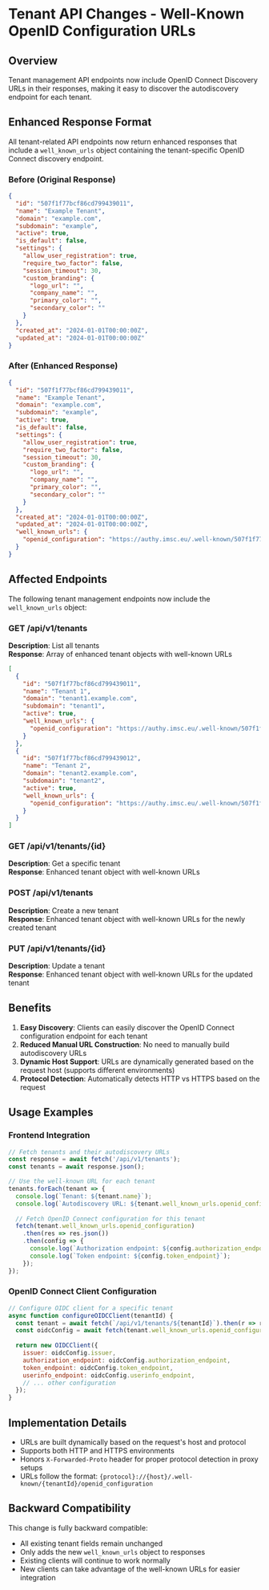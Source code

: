 # Tenant API Changes - Well-Known OpenID Configuration URLs

## Overview

Tenant management API endpoints now include OpenID Connect Discovery URLs in their responses, making it easy to discover the autodiscovery endpoint for each tenant.

## Enhanced Response Format

All tenant-related API endpoints now return enhanced responses that include a `well_known_urls` object containing the tenant-specific OpenID Connect discovery endpoint.

### Before (Original Response)
```json
{
  "id": "507f1f77bcf86cd799439011",
  "name": "Example Tenant",
  "domain": "example.com",
  "subdomain": "example",
  "active": true,
  "is_default": false,
  "settings": {
    "allow_user_registration": true,
    "require_two_factor": false,
    "session_timeout": 30,
    "custom_branding": {
      "logo_url": "",
      "company_name": "",
      "primary_color": "",
      "secondary_color": ""
    }
  },
  "created_at": "2024-01-01T00:00:00Z",
  "updated_at": "2024-01-01T00:00:00Z"
}
```

### After (Enhanced Response)
```json
{
  "id": "507f1f77bcf86cd799439011",
  "name": "Example Tenant",
  "domain": "example.com", 
  "subdomain": "example",
  "active": true,
  "is_default": false,
  "settings": {
    "allow_user_registration": true,
    "require_two_factor": false,
    "session_timeout": 30,
    "custom_branding": {
      "logo_url": "",
      "company_name": "",
      "primary_color": "",
      "secondary_color": ""
    }
  },
  "created_at": "2024-01-01T00:00:00Z",
  "updated_at": "2024-01-01T00:00:00Z",
  "well_known_urls": {
    "openid_configuration": "https://authy.imsc.eu/.well-known/507f1f77bcf86cd799439011/openid_configuration"
  }
}
```

## Affected Endpoints

The following tenant management endpoints now include the `well_known_urls` object:

### GET /api/v1/tenants
**Description**: List all tenants  
**Response**: Array of enhanced tenant objects with well-known URLs

```json
[
  {
    "id": "507f1f77bcf86cd799439011",
    "name": "Tenant 1",
    "domain": "tenant1.example.com",
    "subdomain": "tenant1",
    "active": true,
    "well_known_urls": {
      "openid_configuration": "https://authy.imsc.eu/.well-known/507f1f77bcf86cd799439011/openid_configuration"
    }
  },
  {
    "id": "507f1f77bcf86cd799439012", 
    "name": "Tenant 2",
    "domain": "tenant2.example.com",
    "subdomain": "tenant2",
    "active": true,
    "well_known_urls": {
      "openid_configuration": "https://authy.imsc.eu/.well-known/507f1f77bcf86cd799439012/openid_configuration"
    }
  }
]
```

### GET /api/v1/tenants/{id}
**Description**: Get a specific tenant  
**Response**: Enhanced tenant object with well-known URLs

### POST /api/v1/tenants
**Description**: Create a new tenant  
**Response**: Enhanced tenant object with well-known URLs for the newly created tenant

### PUT /api/v1/tenants/{id}
**Description**: Update a tenant  
**Response**: Enhanced tenant object with well-known URLs for the updated tenant

## Benefits

1. **Easy Discovery**: Clients can easily discover the OpenID Connect configuration endpoint for each tenant
2. **Reduced Manual URL Construction**: No need to manually build autodiscovery URLs
3. **Dynamic Host Support**: URLs are dynamically generated based on the request host (supports different environments)
4. **Protocol Detection**: Automatically detects HTTP vs HTTPS based on the request

## Usage Examples

### Frontend Integration
```javascript
// Fetch tenants and their autodiscovery URLs
const response = await fetch('/api/v1/tenants');
const tenants = await response.json();

// Use the well-known URL for each tenant
tenants.forEach(tenant => {
  console.log(`Tenant: ${tenant.name}`);
  console.log(`Autodiscovery URL: ${tenant.well_known_urls.openid_configuration}`);
  
  // Fetch OpenID Connect configuration for this tenant
  fetch(tenant.well_known_urls.openid_configuration)
    .then(res => res.json())
    .then(config => {
      console.log(`Authorization endpoint: ${config.authorization_endpoint}`);
      console.log(`Token endpoint: ${config.token_endpoint}`);
    });
});
```

### OpenID Connect Client Configuration
```javascript
// Configure OIDC client for a specific tenant
async function configureOIDCClient(tenantId) {
  const tenant = await fetch(`/api/v1/tenants/${tenantId}`).then(r => r.json());
  const oidcConfig = await fetch(tenant.well_known_urls.openid_configuration).then(r => r.json());
  
  return new OIDCClient({
    issuer: oidcConfig.issuer,
    authorization_endpoint: oidcConfig.authorization_endpoint,
    token_endpoint: oidcConfig.token_endpoint,
    userinfo_endpoint: oidcConfig.userinfo_endpoint,
    // ... other configuration
  });
}
```

## Implementation Details

- URLs are built dynamically based on the request's host and protocol
- Supports both HTTP and HTTPS environments
- Honors `X-Forwarded-Proto` header for proper protocol detection in proxy setups
- URLs follow the format: `{protocol}://{host}/.well-known/{tenantId}/openid_configuration`

## Backward Compatibility

This change is fully backward compatible:
- All existing tenant fields remain unchanged
- Only adds the new `well_known_urls` object to responses
- Existing clients will continue to work normally
- New clients can take advantage of the well-known URLs for easier integration